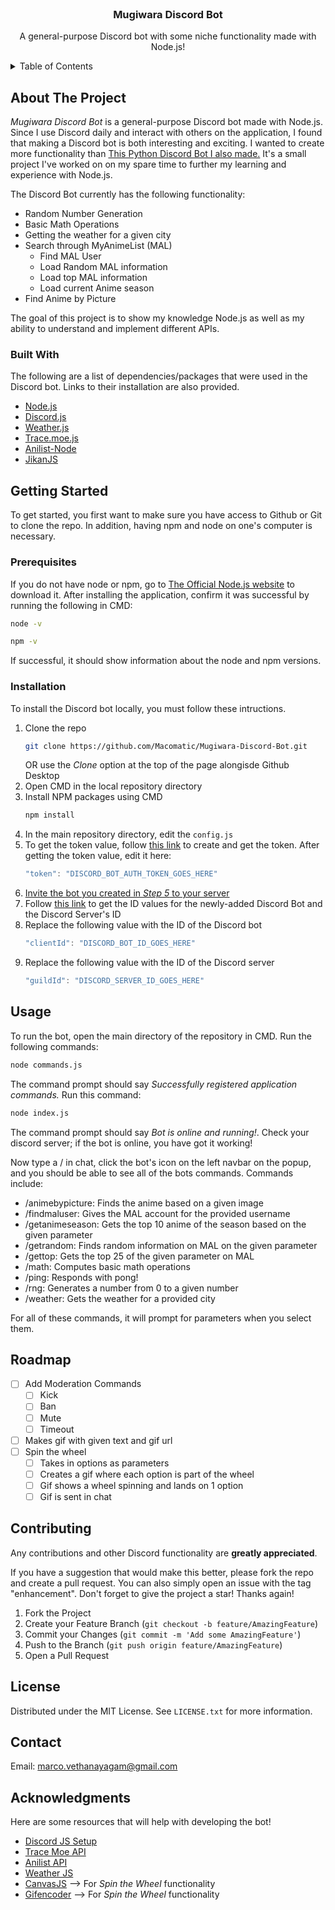 <div id="top"></div>

<br />
<div align="center">

  <h3 align="center">Mugiwara Discord Bot</h3>

  <p align="center">
    A general-purpose Discord bot with some niche functionality made with Node.js!
  </p>
</div>

<!-- ToC -->
<details>
  <summary>Table of Contents</summary>
  <ol>
    <li>
      <a href="#about-the-project">About The Project</a>
      <ul>
        <li><a href="#built-with">Built With</a></li>
      </ul>
    </li>
    <li>
      <a href="#getting-started">Getting Started</a>
      <ul>
        <li><a href="#prerequisites">Prerequisites</a></li>
        <li><a href="#installation">Installation</a></li>
      </ul>
    </li>
    <li><a href="#usage">Usage</a></li>
    <li><a href="#roadmap">Roadmap</a></li>
    <li><a href="#contributing">Contributing</a></li>
    <li><a href="#license">License</a></li>
    <li><a href="#contact">Contact</a></li>
    <li><a href="#acknowledgments">Acknowledgments</a></li>
  </ol>
</details>

<!-- About Section -->
## About The Project

*Mugiwara Discord Bot* is a general-purpose Discord bot made with Node.js. Since I use Discord daily and interact with others on the application, I found that making a Discord bot is both interesting and exciting. I wanted to create more functionality than [This Python Discord Bot I also made.](https://github.com/Macomatic/WilfredDiscordBot) It's a small project I've worked on on my spare time to further my learning and experience with Node.js.

The Discord Bot currently has the following functionality:
* Random Number Generation
* Basic Math Operations
* Getting the weather for a given city
* Search through MyAnimeList (MAL)
  * Find MAL User
  * Load Random MAL information
  * Load top MAL information
  * Load current Anime season
* Find Anime by Picture

The goal of this project is to show my knowledge Node.js as well as my ability to understand and implement different APIs.

### Built With

The following are a list of dependencies/packages that were used in the Discord bot. Links to their installation are also provided.

* [Node.js](https://nodejs.org/en/)
* [Discord.js](https://discord.js.org/#/)
* [Weather.js](https://www.npmjs.com/package/weather-js)
* [Trace.moe.js](https://www.npmjs.com/package/trace.moe)
* [Anilist-Node](https://www.npmjs.com/package/anilist-node)
* [JikanJS](https://github.com/mateoaranda/jikanjs)

## Getting Started

To get started, you first want to make sure you have access to Github or Git to clone the repo. In addition, having npm and node on one's computer is necessary.

### Prerequisites

If you do not have node or npm, go to [The Official Node.js website](https://nodejs.org/en/) to download it. After installing the application, confirm it was successful by running the following in CMD:
  ```sh
  node -v
  ```
  ```sh
  npm -v
  ```
If successful, it should show information about the node and npm versions.

### Installation

To install the Discord bot locally, you must follow these intructions.

1. Clone the repo
   ```sh
   git clone https://github.com/Macomatic/Mugiwara-Discord-Bot.git
   ```
   OR use the *Clone* option at the top of the page alongisde Github Desktop
2. Open CMD in the local repository directory
3. Install NPM packages using CMD
   ```sh
   npm install
   ```
4. In the main repository directory, edit the `config.js`
5. To get the token value, follow [this link](https://discordjs.guide/preparations/setting-up-a-bot-application.html#what-is-a-token-anyway) to create and get the token. After getting the token value, edit it here:
   ```js
   "token": "DISCORD_BOT_AUTH_TOKEN_GOES_HERE"
   ```
6. [Invite the bot you created in *Step 5* to your server](https://discordjs.guide/preparations/adding-your-bot-to-servers.html#bot-invite-links)
7. Follow [this link](https://www.remote.tools/remote-work/how-to-find-discord-id) to get the ID values for the newly-added Discord Bot and the Discord Server's ID
8. Replace the following value with the ID of the Discord bot
   ```js
   "clientId": "DISCORD_BOT_ID_GOES_HERE"
   ```
9. Replace the following value with the ID of the Discord server
   ```js
   "guildId": "DISCORD_SERVER_ID_GOES_HERE"
   ```

## Usage

To run the bot, open the main directory of the repository in CMD. Run the following commands:
   ```sh
   node commands.js
   ```
The command prompt should say *Successfully registered application commands.* Run this command:
   ```sh
   node index.js
   ```
The command prompt should say *Bot is online and running!*. Check your discord server; if the bot is online, you have got it working!

Now type a / in chat, click the bot's icon on the left navbar on the popup, and you should be able to see all of the bots commands. Commands include:

* /animebypicture: Finds the anime based on a given image
* /findmaluser: Gives the MAL account for the provided username
* /getanimeseason: Gets the top 10 anime of the season based on the given parameter
* /getrandom: Finds random information on MAL on the given parameter
* /gettop: Gets the top 25 of the given parameter on MAL
* /math: Computes basic math operations
* /ping: Responds with pong!
* /rng: Generates a number from 0 to a given number
* /weather: Gets the weather for a provided city
   
For all of these commands, it will prompt for parameters when you select them.
  
## Roadmap

- [ ] Add Moderation Commands
    - [ ] Kick
    - [ ] Ban
    - [ ] Mute
    - [ ] Timeout
- [ ] Makes gif with given text and gif url
- [ ] Spin the wheel
    - [ ] Takes in options as parameters
    - [ ] Creates a gif where each option is part of the wheel
    - [ ] Gif shows a wheel spinning and lands on 1 option
    - [ ] Gif is sent in chat

## Contributing

Any contributions and other Discord functionality are **greatly appreciated**.

If you have a suggestion that would make this better, please fork the repo and create a pull request. You can also simply open an issue with the tag "enhancement".
Don't forget to give the project a star! Thanks again!

1. Fork the Project
2. Create your Feature Branch (`git checkout -b feature/AmazingFeature`)
3. Commit your Changes (`git commit -m 'Add some AmazingFeature'`)
4. Push to the Branch (`git push origin feature/AmazingFeature`)
5. Open a Pull Request

## License

Distributed under the MIT License. See `LICENSE.txt` for more information.


## Contact

Email: marco.vethanayagam@gmail.com

## Acknowledgments

Here are some resources that will help with developing the bot!

* [Discord JS Setup](https://discordjs.guide/#before-you-begin)
* [Trace Moe API](https://soruly.github.io/trace.moe-api/#/)
* [Anilist API](https://anilist.gitbook.io/anilist-apiv2-docs/)
* [Weather JS](https://www.npmjs.com/package/weather-js)
* [CanvasJS](https://www.npmjs.com/package/canvas) --> For *Spin the Wheel* functionality
* [Gifencoder](https://www.npmjs.com/package/gifencoder) --> For *Spin the Wheel* functionality



